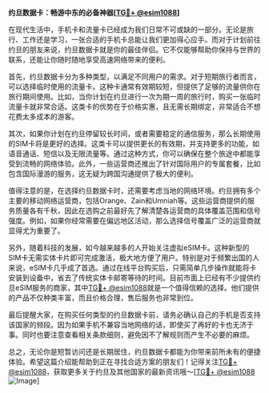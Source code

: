 **约旦数据卡：畅游中东的必备神器[[TG💪+ @esim1088](https://t.me/s/esim1088)]**

在现代生活中，手机卡和流量卡已经成为我们日常不可或缺的一部分。无论是旅行、工作还是学习，一张合适的手机卡总能让我们更加得心应手。而对于计划前往约旦的朋友来说，约旦数据卡就是你的最佳伴侣。它不仅能够帮助你保持与世界的联系，还能让你随时随地享受高速网络带来的便利。

首先，约旦数据卡分为多种类型，以满足不同用户的需求。对于短期旅行者而言，可以选择临时使用的流量卡。这种卡通常有效期较短，但提供了足够的流量供你在旅行期间使用。比如，当你计划在约旦进行一次为期一周的旅行时，购买一张临时流量卡就非常合适。这类卡的优势在于价格实惠，且无需长期绑定，非常适合不想花费太多成本的游客。

其次，如果你计划在约旦停留较长时间，或者需要稳定的通信服务，那么长期使用的SIM卡将是更好的选择。这类卡可以提供更长的有效期，并支持更多的功能，如语音通话、短信以及无限流量等。通过这种方式，你可以确保在整个旅途中都能享受到流畅的网络体验。此外，一些运营商还推出了针对国际用户的专属套餐，比如包含国际漫游的服务，这无疑为跨国沟通提供了极大的便利。

值得注意的是，在选择约旦数据卡时，还需要考虑当地的网络环境。约旦拥有多个主要的移动网络运营商，包括Orange、Zain和Umniah等。这些运营商提供的服务质量各有千秋，因此在选购之前最好先了解清楚各运营商的具体覆盖范围和信号强度。例如，如果你经常需要在偏远地区活动，那么选择信号覆盖广泛的运营商就显得尤为重要了。

另外，随着科技的发展，如今越来越多的人开始关注虚拟eSIM卡。这种新型的SIM卡无需实体卡片即可完成激活，极大地方便了用户。特别是对于频繁出国的人来说，eSIM卡几乎成了首选。通过在线平台购买后，只需简单几步操作就能将卡安装到设备中，省去了传统实体卡邮寄等待的时间。目前市面上已经有不少提供约旦eSIM服务的商家，其中[TG💪+ @esim1088](https://t.me/s/esim1088)就是一个值得信赖的选择。他们提供的产品不仅种类丰富，而且价格合理，售后服务也非常到位。

最后提醒大家，在购买任何类型的约旦数据卡前，请务必确认自己的手机是否支持该国家的频段。因为如果手机不兼容当地网络的话，即使买了再好的卡也无济于事。同时也要注意查看相关条款细则，避免因不了解规则而产生不必要的麻烦。

总之，无论你是短暂访问还是长期居住，约旦数据卡都能为你带来前所未有的便捷体验。希望这篇介绍能帮助到正在寻找合适方案的朋友们！记得关注[TG💪+ @esim1088](https://t.me/s/esim1088)，获取更多关于约旦及其他国家的最新资讯哦～[[TG💪+ @esim1088](https://t.me/s/esim1088) ![Image](https://i.postimg.cc/4NQfJmqS/Snipaste-2025-05-13-00-14-12.png)]